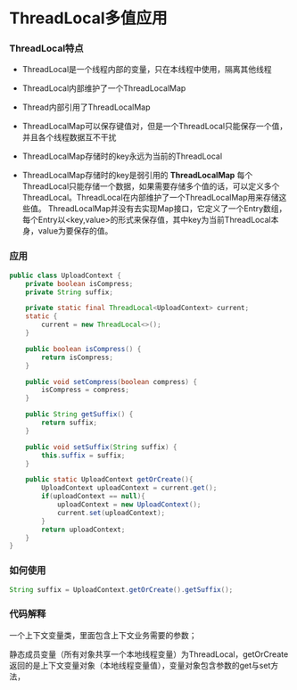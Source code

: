 # ThreadLocal多值应用


<!--more-->

### ThreadLocal特点

- ThreadLocal是一个线程内部的变量，只在本线程中使用，隔离其他线程

- ThreadLocal内部维护了一个ThreadLocalMap

- Thread内部引用了ThreadLocalMap

- ThreadLocalMap可以保存键值对，但是一个ThreadLocal只能保存一个值，并且各个线程数据互不干扰

- ThreadLocalMap存储时的key永远为当前的ThreadLocal

- ThreadLocalMap存储时的key是弱引用的
  **ThreadLocalMap**
  每个ThreadLocal只能存储一个数据，如果需要存储多个值的话，可以定义多个ThreadLocal。ThreadLocal在内部维护了一个ThreadLocalMap用来存储这些值。
  ThreadLocalMap并没有去实现Map接口，它定义了一个Entry数组，每个Entry以<key,value>的形式来保存值，其中key为当前ThreadLocal本身，value为要保存的值。

### 应用

```java
public class UploadContext {
    private boolean isCompress;
    private String suffix;

    private static final ThreadLocal<UploadContext> current;
    static {
        current = new ThreadLocal<>();
    }

    public boolean isCompress() {
        return isCompress;
    }

    public void setCompress(boolean compress) {
        isCompress = compress;
    }

    public String getSuffix() {
        return suffix;
    }

    public void setSuffix(String suffix) {
        this.suffix = suffix;
    }

    public static UploadContext getOrCreate(){
        UploadContext uploadContext = current.get();
        if(uploadContext == null){
            uploadContext = new UploadContext();
            current.set(uploadContext);
        }
        return uploadContext;
    }
}
```

### 如何使用

```java
String suffix = UploadContext.getOrCreate().getSuffix();
```

### 代码解释

一个上下文变量类，里面包含上下文业务需要的参数；

静态成员变量（所有对象共享一个本地线程变量）为ThreadLocal，getOrCreate返回的是上下文变量对象（本地线程变量值），变量对象包含参数的get与set方法，

